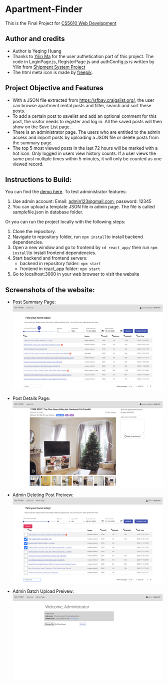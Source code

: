 # Apartment-Finder

This is the Final Project for [CS5610 Web Development](https://johnguerra.co/classes/webDevelopment_fall_2020/)

## Author and credits

- Author is Yeqing Huang
- Thanks to [Yilin Ma](https://martinma28.github.io/Yilin-Ma-personal-web-page/) for the user authetication part of this project. The code in LoginPage.js, RegisterPage.js and authConfig.js is written by Yilin from [Shipment System Project](https://github.com/MartinMa28/Shipment-System-Frontend)
- The html meta icon is made by [freepik](https://www.flaticon.com/authors/freepik).

## Project Objective and Features

- With a JSON file extracted from https://sfbay.craigslist.org/, the user can browse apartment rental posts and filter, search and sort these posts.
- To add a certain post to savelist and add an optional comment for this post, the visitor needs to register and log in. All the saved posts will then show on the Save List page.
- There is an administrator page. The users who are entitled to the admin access and import posts by uploading a JSON file or delete posts from the summary page.
- The top 5 most viewed posts in the last 72 hours will be marked with a hot icon. Only logged in users view history counts. If a user views the same post multiple times within 5 minutes, it will only be counted as one viewed record.

## Instructions to Build:

You can find the [demo here](https://sfbay.craigslist.org/). To test administrator features:

1. Use admin account: Email: admin123@gmail.com, password: 12345
2. You can upload a template JSON file in admin page. The file is called samplefile.json in database folder.

Or you can run the project locally with the following steps:

1. Clone the repository.
2. Navigate to repository folder, run `npm install`to install backend dependencies.
3. Open a new window and go to frontend by `cd react_app/` then run `npm install`to install frontend dependencies.
4. Start backend and frontend servers:
   - backend in repository folder: `npm start`
   - frontend in react_app folder: `npm start`
5. Go to localhost:3000 in your web browser to visit the website

## Screenshots of the website:

- Post Summary Page:
  ![Image of post summary preview](https://github.com/YeqingHuang/Apartment-Finder/blob/main/screenshots/post_summary_page.png)

- Post Details Page:
  ![Image of post details page](https://github.com/YeqingHuang/Apartment-Finder/blob/main/screenshots/post_details_page.png)

- Admin Deleting Post Preivew:
  ![Image of administer deleting post function](https://github.com/YeqingHuang/Apartment-Finder/blob/main/screenshots/admin_delete_page.png)

- Admin Batch Upload Preivew:
  ![Image of administer importing post function](https://github.com/YeqingHuang/Apartment-Finder/blob/main/screenshots/admin_upload_page.png)
